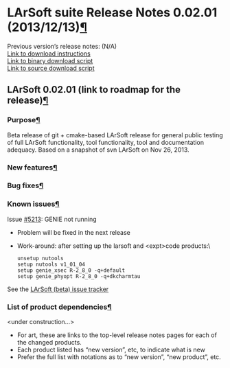 LArSoft suite Release Notes 0.02.01 (2013/12/13)[¶](#LArSoft-suite-Release-Notes-00201-20131213)
================================================================================================

Previous version’s release notes: (N/A)\
[Link to download instructions](http://oink.fnal.gov/distro/larsoft/larsoft-v0_02_01.html)\
[Link to binary download script](http://oink.fnal.gov/distro/larsoft/downloadLArSoft-v0_02_01.sh) \
[Link to source download script](http://oink.fnal.gov/distro/larsoft/downloadLArSource-v0_02_01.sh)


LArSoft 0.02.01 (link to roadmap for the release)[¶](#LArSoft-00201-link-to-roadmap-for-the-release)
----------------------------------------------------------------------------------------------------


### Purpose[¶](#Purpose)

Beta release of git + cmake-based LArSoft release for general public testing of full LArSoft functionality, tool functionality, tool and documentation adequacy. Based on a snapshot of svn LArSoft on Nov 26, 2013.


### New features[¶](#New-features)


### Bug fixes[¶](#Bug-fixes)


### Known issues[¶](#Known-issues)

Issue [\#5213](/redmine/issues/5213 "Bug: GENIE not running in MicroBooNE envt (Closed)"): GENIE not running

-   Problem will be fixed in the next release
-   Work-around: after setting up the larsoft and \<expt\>code products:\

        unsetup nutools
        setup nutools v1_01_04
        setup genie_xsec R-2_8_0 -q+default
        setup genie_phyopt R-2_8_0 -q+dkcharmtau

See the [LArSoft (beta) issue tracker](https://cdcvs.fnal.gov/redmine/projects/larsoft/issues)


### List of product dependencies[¶](#List-of-product-dependencies)

\<under construction…\>

-   For art, these are links to the top-level release notes pages for each of the changed products.
-   Each product listed has “new version”, etc, to indicate what is new
-   Prefer the full list with notations as to “new version”, “new product”, etc.
